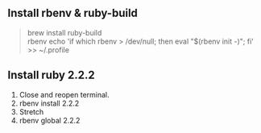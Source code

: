 Install rbenv & ruby-build
--------------------------

> brew install ruby-build  
> rbenv echo 'if which rbenv > /dev/null; then eval "$(rbenv init -)"; fi' >> ~/.profile

Install ruby 2.2.2
------------------

1.	Close and reopen terminal.
2.	rbenv install 2.2.2
3.	Stretch
4.	rbenv global 2.2.2
